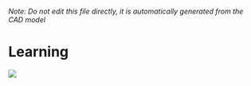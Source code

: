 ###### Note: Do not edit this file directly, it is automatically generated from the CAD model

# Learning

![](/project.svg)



 

